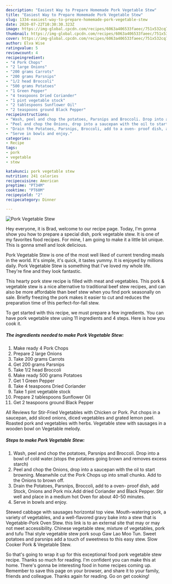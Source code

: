 ```yaml
---
description: "Easiest Way to Prepare Homemade Pork Vegetable Stew"
title: "Easiest Way to Prepare Homemade Pork Vegetable Stew"
slug: 1334-easiest-way-to-prepare-homemade-pork-vegetable-stew
date: 2020-07-22T10:30:30.323Z
image: https://img-global.cpcdn.com/recipes/6063a406533faeec/751x532cq70/pork-vegetable-stew-recipe-main-photo.jpg
thumbnail: https://img-global.cpcdn.com/recipes/6063a406533faeec/751x532cq70/pork-vegetable-stew-recipe-main-photo.jpg
cover: https://img-global.cpcdn.com/recipes/6063a406533faeec/751x532cq70/pork-vegetable-stew-recipe-main-photo.jpg
author: Elva Wise
ratingvalue: 5
reviewcount: 4
recipeingredient:
- "4 Pork Chops"
- "2 large Onions"
- "200 grams Carrots"
- "200 grams Parsnips"
- "1/2 head Broccoli"
- "500 grams Potatoes"
- "1 Green Pepper"
- "4 teaspoons Dried Coriander"
- "1 pint vegetable stock"
- "2 tablespoons Sunflower Oil"
- "2 teaspoons ground Black Pepper"
recipeinstructions:
- "Wash, peel and chop the potatoes, Parsnips and Broccoli. Drop into a bowl of cold water.(stops the potatoes going brown and removes excess starch)"
- "Peel and chop the Onions, drop into a saucepan with the oil to start browning. Meanwhile cut the Pork Chops up into small chunks. Add to the Onions to brown off."
- "Drain the Potatoes, Parsnips, Broccoli, add to a oven- proof dish, add Stock, Onions and Pork mix.Add dried Coriander and Black Pepper. Stir well and place in a medium hot Oven for about 40-50 minutes."
- "Serve in bowls and enjoy."
categories:
- Recipe
tags:
- pork
- vegetable
- stew

katakunci: pork vegetable stew 
nutrition: 241 calories
recipecuisine: American
preptime: "PT34M"
cooktime: "PT60M"
recipeyield: "2"
recipecategory: Dinner

---
```



![Pork Vegetable Stew](https://img-global.cpcdn.com/recipes/6063a406533faeec/751x532cq70/pork-vegetable-stew-recipe-main-photo.jpg)

Hey everyone, it is Brad, welcome to our recipe page. Today, I'm gonna show you how to prepare a special dish, pork vegetable stew. It is one of my favorites food recipes. For mine, I am going to make it a little bit unique. This is gonna smell and look delicious.

Pork Vegetable Stew is one of the most well liked of current trending meals in the world. It's simple, it's quick, it tastes yummy. It is enjoyed by millions daily. Pork Vegetable Stew is something that I've loved my whole life. They're fine and they look fantastic.

This hearty pork stew recipe is filled with meat and vegetables. This pork &amp; vegetable stew is a nice alternative to traditional beef stew recipes, and can also be more affordable than beef stew when you find pork seasonally on sale. Briefly freezing the pork makes it easier to cut and reduces the preparation time of this perfect-for-fall stew.


To get started with this recipe, we must prepare a few ingredients. You can have pork vegetable stew using 11 ingredients and 4 steps. Here is how you cook it.

<!--inarticleads1-->

##### The ingredients needed to make Pork Vegetable Stew:

1. Make ready 4 Pork Chops
1. Prepare 2 large Onions
1. Take 200 grams Carrots
1. Get 200 grams Parsnips
1. Take 1/2 head Broccoli
1. Make ready 500 grams Potatoes
1. Get 1 Green Pepper
1. Take 4 teaspoons Dried Coriander
1. Take 1 pint vegetable stock
1. Prepare 2 tablespoons Sunflower Oil
1. Get 2 teaspoons ground Black Pepper


All Reviews for Stir-Fried Vegetables with Chicken or Pork. Put chops in a saucepan, add sliced onions, diced vegetables and grated lemon peel. Roasted pork and vegetables with herbs. Vegetable stew with sausages in a wooden bowl on Vegetable melody. 

<!--inarticleads2-->

##### Steps to make Pork Vegetable Stew:

1. Wash, peel and chop the potatoes, Parsnips and Broccoli. Drop into a bowl of cold water.(stops the potatoes going brown and removes excess starch)
1. Peel and chop the Onions, drop into a saucepan with the oil to start browning. Meanwhile cut the Pork Chops up into small chunks. Add to the Onions to brown off.
1. Drain the Potatoes, Parsnips, Broccoli, add to a oven- proof dish, add Stock, Onions and Pork mix.Add dried Coriander and Black Pepper. Stir well and place in a medium hot Oven for about 40-50 minutes.
1. Serve in bowls and enjoy.


Stewed cabbage with sausages horizontal top view. Mouth-watering pork, a variety of vegetables, and a well-flavored gravy bake into a stew that is Vegetable-Pork Oven Stew. this link is to an external site that may or may not meet accessibility. Chinese vegetable stew, mixture of vegetables, pork and tufu Thai style vegetable stew pork soup Gaw Lao Moo Tun. Sweet potatoes and parsnips add a touch of sweetness to this easy stew. Slow Cooker Pork &amp; Vegetable Stew. 

So that's going to wrap it up for this exceptional food pork vegetable stew recipe. Thanks so much for reading. I'm confident you can make this at home. There's gonna be interesting food in home recipes coming up. Remember to save this page on your browser, and share it to your family, friends and colleague. Thanks again for reading. Go on get cooking!
